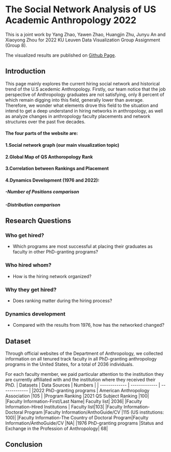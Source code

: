 # The Social Network Analysis of US Academic Anthropology 2022
This is a joint work by Yang Zhao, Yawen Zhao, Huangjin Zhu, Junyu An and Xiaoyong Zhou for 2022 KU Leuven Data Visualization Group Assignment (Group 8).

The visualized results are published on [Github Page](https://zyw-mia.github.io/The-Social-Network-Analysis-of-US-Academic-Anthropology-2022/).

## Introduction
This page mainly explores the current hiring social network and historical trend of the U.S acedemic Anthropology. Firstly, our team notice that the job perspective of Anthropology graduates are not satisfying, only 8 percent of which remain digging into this field, generally lower than average. Therefore, we wonder what elements drove this field to the situation and intend to get a deep understand in hiring networks in anthropology, as well as analyze changes in anthropology faculty placements and network structures over the past five decades.

#### The four parts of the website are:

#### 1.Social network graph (our main visualization topic)
#### 2.Global Map of QS Anthoropology Rank
#### 3.Correlation between Rankings and Placement
#### 4.Dynamics Development (1976 and 2022):
#####  -Number of Positions comparison
#####  -Distribution comparison


## Research Questions
### Who get hired?
- Which programs are most successful at placing their graduates as faculty in other PhD-granting programs?
### Who hired whom?
- How is the hiring network organized?
### Why they get hired?
- Does ranking matter during the hiring process? 
### Dynamics development 
- Compared with the results from 1976, how has the networked changed?

## Dataset
Through official websites of the Department of Anthropology, we collected information on all tenured track faculty in all PhD-granting anthropology programs in the United States, for a total of 2036 individuals.

For each faculty member, we paid particular attention to the institution they are currently affiliated with and the institution where they received their PhD.
|     Datasets   | Data Sources | Numbers |
| ------------- | ------------- | ------------- |
|2022 PhD-granting programs	| American Anthropology Association	|105 |
|Program Ranking	|2021 QS Subject Ranking	|100|
|Faculty Information-First/Last Name|	Faculty list| 2036|
|Faculty Information-Hired Institutions	| Faculty list|103|
|Faculty Information-Doctoral Program	|Faculty Information/AnthoGuide/CV	|115 (US institutions: 100)|
|Faculty Information-The Country of Doctoral Program|Faculty Information/AnthoGuide/CV	|NA|
|1976 PhD-granting programs	|Status and Exchange in the Profession of Anthropology| 	68|

## Conclusion
